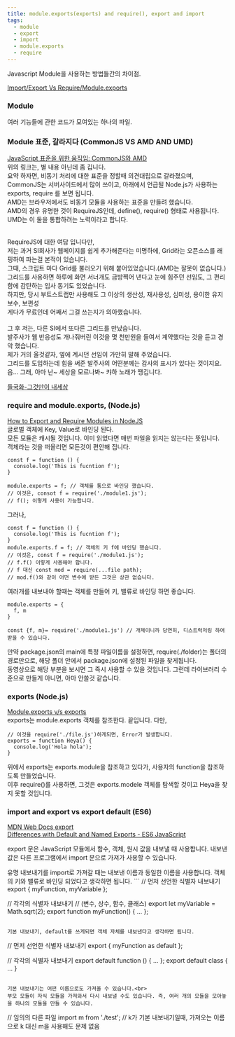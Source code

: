 ```yaml
---
title: module.exports(exports) and require(), export and import
tags:
  - module
  - export
  - import
  - module.exports
  - require
---
```


Javascript Module을 사용하는 방법들간의 차이점.

[Import/Export Vs Require/Module.exports](https://arunrajeevan.medium.com/import-export-vs-require-module-exports-572f63516745)



<!--more-->
### Module
여러 기능들에 관한 코드가 모여있는 하나의 파일.<br>

### Module 표준, 갈라지다 (CommonJS VS AMD AND UMD)
[JavaScript 표준을 위한 움직임: CommonJS와 AMD](https://d2.naver.com/helloworld/12864)<br>
위의 링크는, 별 내용 아닌데 좀 깁니다.<br>
요약 하자면, 비동기 처리에 대한 표준을 정할때 의견대립으로 갈라졌으며,<br>
CommonJS는 서버사이드에서 많이 쓰이고, 아래에서 언급될 Node.js가 사용하는 exports, require 를 보면 됩니다.<br>
AMD는 브라우저에서도 비동기 모듈을 사용하는 표준을 만들려 했습니다.<br>
AMD의 경우 유명한 것이 RequireJS인데, define(), require() 형태로 사용됩니다. <br>
UMD는 이 둘을 통합하려는 노력이라고 합니다.<br>
<br>

<div class="alert" role="alert">
  RequireJS에 대한 여담 입니다만, <br>
  저는 과거 SI회사가 웹페이지를 쉽게 추가해준다는 미명하에, Grid라는 오픈소스를 래핑하여 파는걸 본적이 있습니다.<br>
  그때, 스크립트 마다 Grid를 불러오기 위해 붙어있었습니다.(AMD는 잘못이 없습니다.)<br>
  그리드를 사용하면 하루에 화면 서너개도 금방찍어 낸다고 눈에 힘주던 선임도, 그 편리함에 감탄하는 입사 동기도 있었습니다.<br>
  하지만, 당시 부트스트랩만 사용해도 그 이상의 생산성, 재사용성, 심미성, 용이한 유지보수, 보편성<br>
  게다가 무료인데 어째서 그걸 쓰는지가 의아했습니다.<br>
  <br>
  그 후 저는, 다른 SI에서 또다른 그리드를 만났습니다.<br>
  발주사가 웹 반응성도 개나줘버린 이것을 몇 천만원을 들여서 계약했다는 것을 듣고 경악 했습니다.<br>
  제가 거의 울것같자, 옆에 계시던 선임이 가만히 말해 주었습니다.<br>
  그리드를 도입하는데 힘을 써준 발주사의 어떤분께는 감사의 표시가 있다는 것이지요.<br>
  음... 그래, 아마 난~ 세상을 모르나봐~ 캬하 노래가 땡깁니다.<br>

  [들국화-그것만이 내세상](https://www.youtube.com/watch?v=Aomt_cCNXO0)<br>
</div>

### require and module.exports,  (Node.js)
[How to Export and Require Modules in NodeJS](https://www.youtube.com/watch?v=pP4kjXykbio)<br>
글로벌 객체에 Key, Value로 바인딩 된다.<br>
모든 모듈은 캐시될 것입니다. 이미 읽었다면 매번 파일을 읽지는 않는다는 뜻입니다.<br>
객체라는 것을 떠올리면 모든것이 편안해 집니다.
```
const f = function () {
  console.log('This is fucntion f');
}

module.exports = f; // 객체를 통으로 바인딩 했습니다. 
// 이것은, consot f = require('./module1.js'); 
// f(); 이렇게 사용이 가능합니다.
```
그러나, 
```
const f = function () {
  console.log('This is fucntion f');
}
module.exports.f = f; // 객체의 키 f에 바인딩 했습니다. 
// 이것은, const f = require('./module1.js'); 
// f.f() 이렇게 사용해야 합니다. 
// f 대신 const mod = require(...file path); 
// mod.f()와 같이 어떤 변수에 받든 그것은 상관 없습니다.
```

여러개를 내보내야 할때는 객체를 만들어 키, 밸류로 바인딩 하면 좋습니다.
```
module.exports = {
  f, m
}
```
```
const {f, m}= require('./module1.js') // 개체이니까 당연히, 디스트럭처링 하여 받을 수 있습니다.
```
만약 package.json의 main에 특정 파일이름을 설정하면, require(./folder)는 폴더의 경로만으로, 해당 폴더 안에서 package.json에 설정된 파일을 찾게됩니다.<br>
동영상으로 해당 부분을 보시면 그 즉시 사용할 수 있을 것입니다. 그런데 라이브러리 수준으로 만들게 아니면, 아마 안쓸것 같습니다.

### exports (Node.js)
[Module.exports v/s exports](https://www.youtube.com/watch?v=Bj1v1Yfg5TU)<br>
exports는 module.exports 객체를 참조한다. 끝입니다. 다만,
```
// 이것을 require('./file.js')하게되면, Error가 발생합니다.
exports = function Heya() {
  console.log('Hola hola');
}
```
위에서 exports는 exports.module을 참조하고 있다가, 사용자의 function을 참조하도록 만들었습니다.<br>
이후 require()를 사용하면, 그것은 exports.modele 객체를 탐색할 것이고 Heya을 찾지 못할 것입니다.

### import and export vs export default (ES6)
[MDN Web Docs export](https://developer.mozilla.org/ko/docs/Web/JavaScript/Reference/Statements/export)<br>
[Differences with Default and Named Exports - ES6 JavaScript](https://www.youtube.com/watch?v=RMl-ystfzoY)<br>
<p>
export 문은 JavaScript 모듈에서 함수, 객체, 원시 값을 내보낼 때 사용합니다. 내보낸 값은 다른 프로그램에서 import 문으로 가져가 사용할 수 있습니다.
</p>
유명 내보내기를 import로 가져갈 때는 내보낸 이름과 동일한 이름을 사용합니다. 객체의 키와 밸류로 바인딩 되었다고 생각하면 됩니다.
```
// 먼저 선언한 식별자 내보내기
export { myFunction, myVariable };

// 각각의 식별자 내보내기
// (변수, 상수, 함수, 클래스)
export let myVariable = Math.sqrt(2);
export function myFunction() { ... };
```

기본 내보내기, default를 쓰게되면 객체 자체를 내보낸다고 생각하면 됩니다.
```
// 먼저 선언한 식별자 내보내기
export { myFunction as default };

// 각각의 식별자 내보내기
export default function () { ... };
export default class { ... }
```

기본 내보내기는 어떤 이름으로도 가져올 수 있습니다.<br>
부모 모듈이 자식 모듈을 가져와서 다시 내보낼 수도 있습니다. 즉, 여러 개의 모듈을 모아놓을 하나의 모듈을 만들 수 있습니다.
```
// 임의의 다른 파일
import m from './test'; // k가 기본 내보내기일때, 가져오는 이름으로 k 대신 m을 사용해도 문제 없음
```